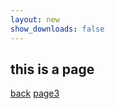 ```yaml
---
layout: new
show_downloads: false
---
```


## this is a page

[back](../../home)
[page3](page3.html)
